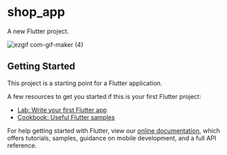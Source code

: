 # shop_app

A new Flutter project.


![ezgif com-gif-maker (4)](https://user-images.githubusercontent.com/55944433/106576436-201ef700-6563-11eb-91c5-47f30b111d78.gif)



## Getting Started

This project is a starting point for a Flutter application.

A few resources to get you started if this is your first Flutter project:

- [Lab: Write your first Flutter app](https://flutter.dev/docs/get-started/codelab)
- [Cookbook: Useful Flutter samples](https://flutter.dev/docs/cookbook)

For help getting started with Flutter, view our
[online documentation](https://flutter.dev/docs), which offers tutorials,
samples, guidance on mobile development, and a full API reference.
